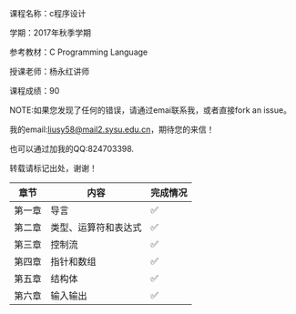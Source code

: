 课程名称：c程序设计

学期：2017年秋季学期

参考教材：C Programming Language

授课老师：杨永红讲师

课程成绩：90

NOTE:如果您发现了任何的错误，请通过emai联系我，或者直接fork an issue。

我的email:liusy58@mail2.sysu.edu.cn，期待您的来信！

也可以通过加我的QQ:824703398.

转载请标记出处，谢谢！


|章节|内容|完成情况|
|-|-|-|
|第一章|导言|✅|
|第二章|类型、运算符和表达式|✅|
|第三章|控制流|✅|
|第四章|指针和数组|✅|
|第五章|结构体|✅|
|第六章|输入输出|✅|


